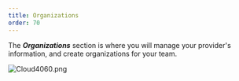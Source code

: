 ```yaml
---
title: Organizations
order: 70
---
```

The ***Organizations*** section is where you will manage your provider&apos;s information, and create organizations for your team.  

![Cloud4060.png](/img/en/cloud/Cloud4060.png) 